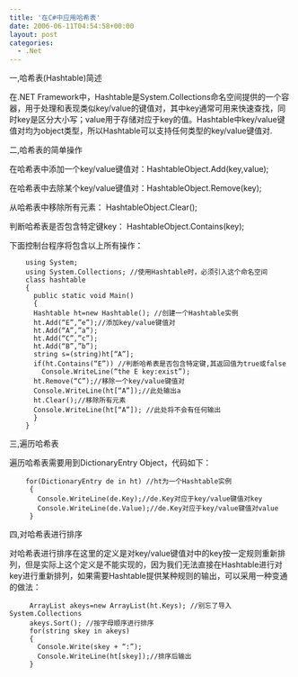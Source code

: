 ```yaml
---
title: '在C#中应用哈希表'
date: 2006-06-11T04:54:58+00:00
layout: post
categories:
  - .Net
---
```


一,哈希表(Hashtable)简述

在.NET Framework中，Hashtable是System.Collections命名空间提供的一个容器，用于处理和表现类似key/value的键值对，其中key通常可用来快速查找，同时key是区分大小写；value用于存储对应于key的值。Hashtable中key/value键值对均为object类型，所以Hashtable可以支持任何类型的key/value键值对.

二,哈希表的简单操作

在哈希表中添加一个key/value键值对：HashtableObject.Add(key,value);

在哈希表中去除某个key/value键值对：HashtableObject.Remove(key);

从哈希表中移除所有元素： HashtableObject.Clear();

判断哈希表是否包含特定键key： HashtableObject.Contains(key);

下面控制台程序将包含以上所有操作：
```
    using System;
    using System.Collections; //使用Hashtable时，必须引入这个命名空间
    class hashtable
    {
      public static void Main()
      {
      Hashtable ht=new Hashtable(); //创建一个Hashtable实例
      ht.Add(“E”,”e”);//添加key/value键值对
      ht.Add(“A”,”a”);
      ht.Add(“C”,”c”);
      ht.Add(“B”,”b”);
      string s=(string)ht[“A”];
      if(ht.Contains(“E”)) //判断哈希表是否包含特定键,其返回值为true或false
        Console.WriteLine(“the E key:exist”);
      ht.Remove(“C”);//移除一个key/value键值对
      Console.WriteLine(ht[“A”]);//此处输出a
      ht.Clear();//移除所有元素
      Console.WriteLine(ht[“A”]); //此处将不会有任何输出
      }
    } 
```

三,遍历哈希表

遍历哈希表需要用到DictionaryEntry Object，代码如下：
```
    for(DictionaryEntry de in ht) //ht为一个Hashtable实例
     {
       Console.WriteLine(de.Key);//de.Key对应于key/value键值对key
       Console.WriteLine(de.Value);//de.Key对应于key/value键值对value
     } 
```

四,对哈希表进行排序

对哈希表进行排序在这里的定义是对key/value键值对中的key按一定规则重新排列，但是实际上这个定义是不能实现的，因为我们无法直接在Hashtable进行对key进行重新排列，如果需要Hashtable提供某种规则的输出，可以采用一种变通的做法：
```
     ArrayList akeys=new ArrayList(ht.Keys); //别忘了导入System.Collections
     akeys.Sort(); //按字母顺序进行排序
     for(string skey in akeys)
     {
       Console.Write(skey + “:”);
       Console.WriteLine(ht[skey]);//排序后输出
     }
```